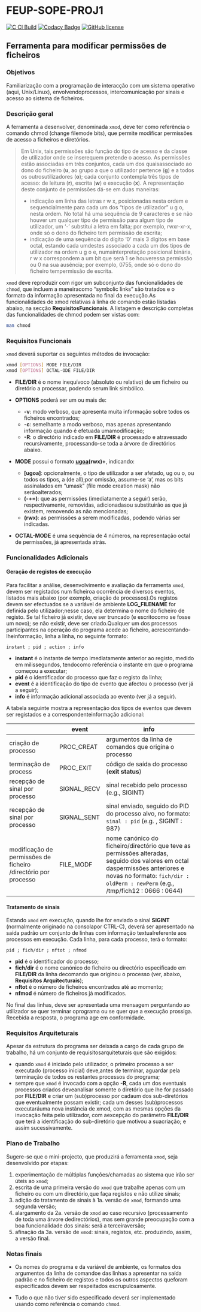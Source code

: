 # FEUP-SOPE-PROJ1

[![C CI Build](https://github.com/angelacoelho01/FEUP-SOPE-PROJ1/actions/workflows/c_build.yml/badge.svg)](https://github.com/angelacoelho01/FEUP-SOPE-PROJ1/actions/workflows/c_build.yml)
[![Codacy Badge](https://app.codacy.com/project/badge/Grade/dacd9d83738d4f6c9ad5a1fc7bb11748)](https://www.codacy.com?utm_source=github.com&amp;utm_medium=referral&amp;utm_content=angelacoelho01/FEUP-SOPE-PROJ1&amp;utm_campaign=Badge_Grade)
[![GitHub license](https://img.shields.io/github/license/ctrlMarcio/feup-sope-proj2?color=blue)](https://github.com/angelacoelho01/FEUP-SOPE-PROJ1/blob/main/LICENSE)

## Ferramenta para modificar permissões de ficheiros

### Objetivos
Familiarização com a programação de interacção com um sistema operativo (aqui, Unix/Linux), envolvendoprocessos, intercomunicação por sinais e acesso ao sistema de ficheiros.

### Descrição geral
A ferramenta a desenvolver, denominada `xmod`,  deve ter como referência o comando  chmod  (change filemode bits), que permite modificar permissões de acesso a ficheiros e diretórios.

>Em Unix, tais permissões são função do tipo de acesso e da classe de utilizador onde se inserequem pretende o acesso. As permissões estão associadas em três conjuntos, cada um dos quaisassociado ao dono do ficheiro (**u**, ao grupo a que o utilizador pertence (**g**) e a todos os outrosutilizadores (**o**); cada conjunto contempla três tipos   de acesso: de leitura (**r**), escrita (**w**) e execução (**x**).
>A representação deste conjunto de permissões dá-se em duas maneiras:
>  - indicação em linha das letras r w x, posicionadas nesta ordem e sequencialmente para cada um dos “tipos de utilizador” u g o, nesta ordem. No total há uma sequência de 9 caracteres e se não houver um qualquer tipo de permissão para algum tipo de utilizador, um ‘-’ substitui a letra em falta; por exemplo, rwxr-xr-x, onde só o dono do ficheiro tem permissão de escrita;    
>  - indicação de uma sequência do dígito ‘0’ mais 3 dígitos em base octal, estando cada umdestes   associado   a   cada   um   dos   tipos   de   utilizador   na   ordem  u g  o  e,   numainterpretação posicional binária,  r w x  correspondem a um bit que será  1  se houveressa permissão ou 0 na sua ausência; por exemplo, 0755, onde só o dono do ficheiro tempermissão de escrita.

`xmod`  deve reproduzir com rigor um subconjunto das funcionalidades de `chmod`, que incluem a maneiracomo “symbolic links” são tratados e o formato da informação apresentada no final da execução.As funcionalidades de xmod relativas   à linha de comando estão listadas   abaixo, na secção __RequisitosFuncionais__. A listagem e descrição completas das funcionalidades de chmod podem ser vistas com:
```sh
man chmod
```

### Requisitos Funcionais

`xmod` deverá suportar os seguintes métodos de invocação:

```sh
xmod [OPTIONS] MODE FILE/DIR
xmod [OPTIONS] OCTAL-ODE FILE/DIR
```
- **FILE/DIR** é o nome inequívoco (absoluto ou relativo) de um ficheiro ou diretório a processar, podendo serum link simbólico.
- **OPTIONS** poderá ser um ou mais de:
  - **-v**: modo verboso, que apresenta muita informação sobre todos os ficheiros encontrados;
  - **-c**: semelhante a modo verboso, mas apenas apresentando informação quando é efetuada umamodificação;
  - **-R**: o directório indicado em **FILE/DIR** é processado e atravessado recursivamente, processando-se toda a árvore de directórios abaixo.

- **MODE** possui o formato __[ugoa](-+=)(rwx)+__, indicando:
  - **[ugoa]**: opcionalmente, o tipo de utilizador a ser afetado, ug ou o, ou todos os tipos, a (de all);por omissão, assume-se ‘a’, mas os bits assinalados em “umask" (file mode creation mask) não serãoalterados;
  - **(-+=)**: que as permissões (imediatamente a seguir) serão, respectivamente, removidas, adicionadasou substituirão as que já existem, removendo as não mencionadas;
  - **(rwx)**: as permissões a serem modificadas, podendo várias ser indicadas.

- **OCTAL-MODE**  é uma sequência de 4 números, na representação octal de permissões, já apresentada atrás.

### Funcionalidades Adicionais

#### Geração de registos de execução
Para facilitar a análise, desenvolvimento e avaliação da ferramenta `xmod`, devem ser registados num ficheiroa   ocorrência   de   diversos   eventos,   listados   mais   abaixo   (por   exemplo,   criação   de   processos).Os registos devem ser efectuados se a variável de ambiente  **LOG_FILENAME**  for definida pelo utilizador;nesse caso, ela determina o nome do ficheiro de registo. Se tal ficheiro já existir, deve ser truncado (e escritocomo se fosse um novo); se não existir, deve ser criado.Qualquer   um   dos   processos   participantes   na   operação   do   programa   acede   ao   ficheiro,   acrescentando-lheinformação, linha a linha, no seguinte formato:
```
instant ; pid ; action ; info
```

- **instant** é o instante de tempo imediatamente anterior ao registo, medido em milissegundos, tendocomo referência o instante em que o programa começou a executar;
- **pid** é o identificador do processo que faz o registo da linha;
- **event** é a identificação do tipo de evento que afectou o processo (ver já a seguir);
- **info** é informação adicional associada ao evento (ver já a seguir).

A tabela seguinte mostra a representação dos tipos de eventos que devem ser registados e a correspondenteinformação adicional:

| | **event** | **info**|
| --- | --- | --- |
| criação de processo | PROC_CREAT | argumentos da linha de comandos que origina o processo |
| terminação de process | PROC_EXIT | código de saída do processo (__exit status__) |
| recepção de sinal por processo | SIGNAL_RECV | sinal recebido pelo processo (e.g., SIGINT) |
| recepção de sinal por processo | SIGNAL_SENT | sinal enviado, seguido do PID do processo alvo, no formato: `sinal : pid` (e.g. , SIGINT : 987) |
| modificação de permissões de ficheiro /directório por processo | FILE_MODF | nome canónico do ficheiro/directório que teve as permissões alteradas, seguido dos valores em octal daspermissões anteriores e novas no formato: `fich/dir : oldPerm : newPerm` (e.g., /tmp/fich12 : 0666 : 0644) |

#### Tratamento de sinais

Estando  `xmod`  em execução, quando lhe for enviado o sinal  **SIGINT**  (normalmente originado na consolapor  CTRL-C),   deverá   ser   apresentado   na   saída   padrão   um   conjunto   de   linhas   com   informação   textualreferente aos processos em execução. Cada linha, para cada processo, terá o formato:
```
pid ; fich/dir ; nftot ; nfmod
```

- **pid** é o identificador do processo;
- **fich/dir**  é o nome canónico do ficheiro ou directório especificado em  **FILE/DIR**  da linha decomando que originou o processo (ver, abaixo, __Requisitos Arquitecturais__);
- **nftot** é o número de ficheiros encontrados até ao momento;
- **nfmod** é número de ficheiros já modificados.

No   final   das   linhas,   deve   ser   apresentada   uma   mensagem   perguntando   ao   utilizador   se   quer   terminar   oprograma ou se quer que a execução prossiga. Recebida a resposta, o programa age em conformidade.

### Requisitos Arquiteturais

Apesar da estrutura do programa ser deixada a cargo de cada grupo de trabalho, há um conjunto de requisitosarquiteturais que são exigidos:

- quando `xmod` é iniciado pelo utilizador, o primeiro processo a ser executado (processo inicial) deve,antes de terminar, aguardar pela terminação de todos os restantes processos do programa;
- sempre   que  `xmod`  é   invocado   com   a   opção  **-R**,   cada   um   dos   eventuais   processos   criados   deveanalisar somente o diretório que lhe for passado por **FILE/DIR** e criar um (sub)processo por cadaum dos sub-diretórios que eventualmente possam existir; cada um desses (sub)processos executaráuma   nova   instância   de  xmod,   com   as   mesmas   opções   da   invocação   feita   pelo   utilizador,   com   aexcepção   do   parâmetro  **FILE/DIR**  que   terá   a   identificação   do   sub-diretório   que   motivou   a   suacriação; e assim sucessivamente.

### Plano de Trabalho

Sugere-se que o mini-projecto, que produzirá a ferramenta `xmod`, seja desenvolvido por etapas:

1. experimentação de múltiplas funções/chamadas ao sistema que irão ser úteis ao `xmod`;
2. escrita de uma primeira versão do `xmod` que trabalhe apenas com um ficheiro ou com um directório,que faça registos e não utilize sinais;
3. adição do tratamento de sinais à 1a. versão de `xmod`, formando uma segunda versão;
4. alargamento   da   2a.   versão   de  `xmod`  ao   caso   recursivo   (processamento   de   toda   uma   árvore   dedirectórios),   mas   sem   grande   preocupação   com   a   boa   funcionalidade   dos   sinais:   será   a   terceiraversão;
5. afinação da 3a. versão de `xmod`: sinais, registos, etc. produzindo, assim, a versão final.

### Notas finais

- Os nomes do programa e da variável de ambiente, os formatos dos argumentos da linha de comandoe das linhas a apresentar na saída padrão e no ficheiro de registos e todos os outros aspectos queforam especificados devem ser respeitados escrupulosamente.

- Tudo o que não tiver sido especificado deverá ser implementado usando como referência o comando `chmod`.